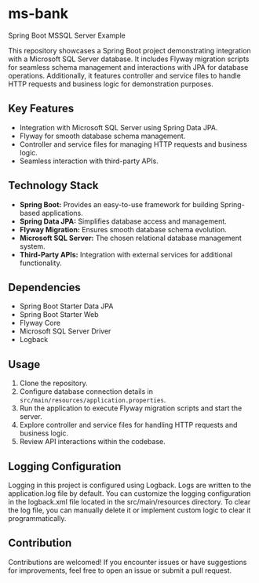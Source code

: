 # ms-bank
Spring Boot MSSQL Server Example

This repository showcases a Spring Boot project demonstrating integration with a Microsoft SQL Server database. It includes Flyway migration scripts for seamless schema management and interactions with JPA for database operations. Additionally, it features controller and service files to handle HTTP requests and business logic for demonstration purposes.

## Key Features

- Integration with Microsoft SQL Server using Spring Data JPA.
- Flyway for smooth database schema management.
- Controller and service files for managing HTTP requests and business logic.
- Seamless interaction with third-party APIs.

## Technology Stack

- **Spring Boot:** Provides an easy-to-use framework for building Spring-based applications.
- **Spring Data JPA:** Simplifies database access and management.
- **Flyway Migration:** Ensures smooth database schema evolution.
- **Microsoft SQL Server:** The chosen relational database management system.
- **Third-Party APIs:** Integration with external services for additional functionality.

## Dependencies

- Spring Boot Starter Data JPA
- Spring Boot Starter Web
- Flyway Core
- Microsoft SQL Server Driver
- Logback

## Usage

1. Clone the repository.
2. Configure database connection details in `src/main/resources/application.properties`.
3. Run the application to execute Flyway migration scripts and start the server.
4. Explore controller and service files for handling HTTP requests and business logic.
5. Review API interactions within the codebase.

## Logging Configuration
Logging in this project is configured using Logback. Logs are written to the application.log file by default. You can customize the logging configuration in the logback.xml file located in the src/main/resources directory. To clear the log file, you can manually delete it or implement custom logic to clear it programmatically.

## Contribution

Contributions are welcomed! If you encounter issues or have suggestions for improvements, feel free to open an issue or submit a pull request.
